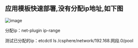 ## 应用模板快速部署,没有分配ip地址,如下图
![image](https://github.com/lyz-970124/work/blob/master/%E5%9B%BE%E7%89%87/%E6%B2%A1%E6%9C%89%E5%88%86%E9%85%8DIP.png)

分配ip：net-plugin ip-range

测试已分配的ip：etcdctl ls /csphere/network/192.168.网段.0/pool
